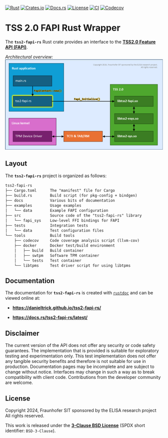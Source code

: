 [![Rust](https://img.shields.io/badge/rust-1.79.0+-orchid?logo=rust)](https://www.rust-lang.org/)
[![Crates.io](https://img.shields.io/crates/v/tss2-fapi-rs.svg)](https://crates.io/crates/tss2-fapi-rs)
[![Docs.rs](https://img.shields.io/docsrs/tss2-fapi-rs.svg)](https://docs.rs/tss2-fapi-rs/latest/tss2_fapi_rs/)
[![License](https://img.shields.io/crates/l/tss2-fapi-rs)](https://opensource.org/licenses/BSD-3-Clause)
[![CI](https://github.com/danieltrick/tss2-fapi-rs/actions/workflows/ci.yaml/badge.svg)](https://github.com/danieltrick/tss2-fapi-rs/actions/workflows/ci.yaml)
[![Codecov](https://codecov.io/github/danieltrick/tss2-fapi-rs/graph/badge.svg?token=c3Jw6d2ZAk)](https://codecov.io/github/danieltrick/tss2-fapi-rs)

# TSS 2.0 FAPI Rust Wrapper

The **`tss2-fapi-rs`** Rust crate provides an interface to the [**TSS2.0 Feature API (FAPI)**](https://tpm2-tss.readthedocs.io/en/latest/group__fapi.html).

*Architectural overview:*  
![tss2-fapi-rs Overview](docs/images/tss2-fapi-rs-overview.png)

## Layout

The **`tss2-fapi-rs`** project is organized as follows:

```
tss2-fapi-rs
├── Cargo.toml      The "manifest" file for Cargo
├── build.rs        Build script (for pkg-config + bindgen)
├── docs            Various bits of documentation
├── examples        Usage examples
│   └── data        Example FAPI configuration
├── src             Source code of the "tss2-fapi-rs" library
│   └── fapi_sys    Low-level FFI bindings for FAPI
├── tests           Integration tests
│   └── data        Test configuration files
└── tools           Build tools
    ├── codecov     Code coverage analysis script (llvm-cov)
    ├── docker      Docker test/build environment
    │   ├── build   Build container
    │   ├── swtpm   Software TPM container
    │   └── tests   Test container
    └── libtpms     Test driver script for using libtpms
```

## Documentation

The documentation for **`tss2-fapi-rs`** is created with [`rustdoc`](https://doc.rust-lang.org/rustdoc/what-is-rustdoc.html) and can be viewed online at:

* **<https://danieltrick.github.io/tss2-fapi-rs/>**

* **<https://docs.rs/tss2-fapi-rs/latest/>**

## Disclaimer

The current version of the API does not offer any security or code safety guarantees. The implementation that is provided is suitable for exploratory testing and experimentation only. This test implementation does not offer any tangible security benefits and therefore is not suitable for use in production. Documentation pages may be incomplete and are subject to change without notice. Interfaces may change in such a way as to break compatibility with client code. Contributions from the developer community are welcome.

## License

Copyright 2024, Fraunhofer SIT sponsored by the ELISA research project  
All rights reserved.

This work is released under the [**3-Clause BSD License**](https://opensource.org/license/bsd-3-clause) (SPDX short identifier: `BSD-3-Clause`).
